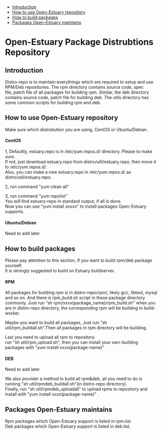 * [Introduction](#1)
* [How to use Open-Estuary repository](#2)
* [How to build packages](#3)
* [Packages Open-Estuary maintains](#4)

# Open-Estuary Package Distrubtions Repository
## <a name="1">Introduction</a>
Distro-repo is to maintain everythings which are required to setup and use RPM/Deb repositories. The rpm directory contains source code, spec file, patch file of all packages for building rpm. Similar, the deb directory contains source code, patch file for building deb. The utils directory has some common scripts for building rpm and deb.

## <a name="2">How to use Open-Estuary repository</a>
Make sure which distrobution you are using, CentOS or Ubuntu/Debian.

#### CentOS  
1, Defaultly, estuary.repo is in /etc/yum.repos.d/ directory. Please to make sure.  
If not, just download estuary.repo from distro/util/estuary.repo, then move it to /etc/yum.repos.d/.  
Also, you can make a new estuary.repo in /etc/yum.repos.d/ as distro/util/estuary.repo.  

2, run command "yum clean all"  

3, run command "yum repolist"  
You will find estuary-repo in standard output, if all is done.  
Now you can use "yum install xxxxx" to install packages Open-Estuary supports.  

#### Ubuntu/Debian
Need to add later.

## <a name="3">How to build packages</a>  
Please pay attention to this section, If you want to build  rpm/deb package yourself.  
It is strongly suggested to build on Estuary buildserver.  

#### RPM  
All packages for building rpm is in distro-repo/rpm/, likely gcc, libtool, mysql and so on. And there is rpm_build.sh script in these package directory commonly.
Just run "sh rpm/xxxx(package_name)/rpm_build.sh" when you are in distro-repo directory, the corresponding rpm will be building in build-worker.

Maybe you want to build all packages, Just run "sh util/rpm_buildall.sh".Then all packages in rpm directory will be building.  

Last you need to upload all rpm to repository.   
run "sh util/rpm_upload.sh", then you can install your own-building packages with "yum install xxxx(package-name)"  

#### DEB
Need to add later.

We also provider a method to build all rpm&deb, all you need to do is running "sh util/rpmdeb_buildall.sh"(in distro-repo directory).  
Finally, run "sh util/rpmdeb_uploadall" to upload rpms to repository and install with "yum install xxxx(package-name)" .  

## <a name="4">Packages Open-Estuary maintains</a>  
Rpm packages which Open-Estuary support is listed in rpm.list.  
Deb packages which Open-Estuary support is listed in deb.list.







